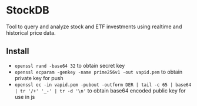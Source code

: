 # StockDB

Tool to query and analyze stock and ETF investments using realtime and historical price data.

## Install

- `openssl rand -base64 32` to obtain secret key
- `openssl ecparam -genkey -name prime256v1 -out vapid.pem` to obtain private key for push
- `openssl ec -in vapid.pem -pubout -outform DER | tail -c 65 | base64 | tr '/+' '_-' | tr -d '\n'` to obtain base64 encoded public key for use in js
